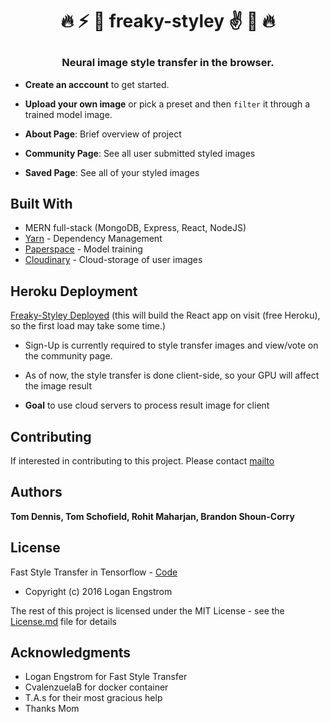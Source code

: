 # <p align='center'>:fire: :zap: :volcano: freaky-styley :v: :metal: :fire:</p>

### <p align='center'> **Neural image style transfer** in the browser.</p>

* **Create an acccount** to get started.

* **Upload your own image** or pick a preset and then `filter` it through a trained model image.

* **About Page**: Brief overview of project

* **Community Page**: See all user submitted styled images

* **Saved Page**: See all of your styled images

## Built With
* MERN full-stack (MongoDB, Express, React, NodeJS)
* [Yarn](https://yarnpkg.com) - Dependency Management
* [Paperspace](http://www.paperspace/) - Model training
* [Cloudinary](https://cloudinary.com/) - Cloud-storage of user images

## Heroku Deployment

[Freaky-Styley Deployed](https://freakey-styley-brt2.herokuapp.com/) (this will build the React app on visit (free Heroku), so the first load may take some time.)

* Sign-Up is currently required to style transfer images and view/vote on the community page.

* As of now, the style transfer is done client-side, so your GPU will affect the image result

* **Goal** to use cloud servers to process result image for client

## Contributing

If interested in contributing to this project.
Please contact [mailto](mailto:brandonssc@gmail.com)

## Authors

**Tom Dennis,
Tom Schofield,
Rohit Maharjan,
Brandon Shoun-Corry**


## License

Fast Style Transfer in Tensorflow - [Code](https://github.com/lengstrom/fast-style-transfer)

 * Copyright (c) 2016 Logan Engstrom

The rest of this project is licensed under the MIT License - see the [License.md](License.md) file for details

## Acknowledgments

* Logan Engstrom for Fast Style Transfer
* CvalenzuelaB for docker container
* T.A.s for their most gracious help
* Thanks Mom

